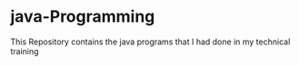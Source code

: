 # java-Programming
This Repository contains the java programs that I had done in my technical training
